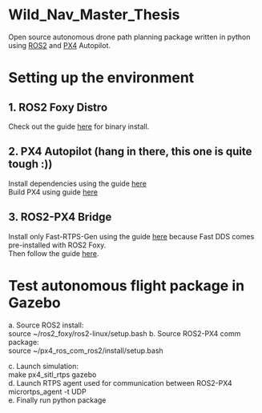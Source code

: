# Wild_Nav_Master_Thesis
Open source autonomous drone path planning package written in python using [ROS2](https://docs.ros.org/en/foxy/index.html) and [PX4](https://px4.io/) Autopilot.

# Setting up the environment

## 1. ROS2 Foxy Distro

Check out the guide [here](https://docs.ros.org/en/foxy/Installation/Ubuntu-Install-Binary.html) for binary install.

## 2.  PX4 Autopilot (hang in there, this one is quite tough :))
Install dependencies using the guide [here](https://docs.px4.io/master/en/dev_setup/dev_env_linux_ubuntu.html)    
Build PX4 using guide [here](https://docs.px4.io/master/en/dev_setup/building_px4.html)

## 3. ROS2-PX4 Bridge
Install only Fast-RTPS-Gen using the guide [here](https://docs.px4.io/master/en/dev_setup/fast-dds-installation.html) because Fast DDS comes pre-installed with ROS2  Foxy.  
Then follow the guide [here](https://docs.px4.io/master/en/ros/ros2_comm.html).

# Test autonomous flight package in Gazebo  
a. Source ROS2 install:  
  source ~/ros2_foxy/ros2-linux/setup.bash
b. Source ROS2-PX4 comm package:  
  source ~/px4_ros_com_ros2/install/setup.bash

c. Launch simulation:  
  make px4_sitl_rtps gazebo  
d. Launch RTPS agent used for communication between ROS2-PX4  
  micrortps_agent -t UDP  
e. Finally run python package

